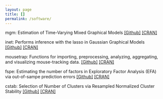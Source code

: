 ```yaml
---
layout: page
title: []
permalink: /software/
---
```


mgm: Estimation of Time-Varying Mixed Graphical Models [[Github]](https://github.com/jmbh/mgm) [[CRAN]](https://www.rdocumentation.org/packages/mgm/)

inet: Performs inference with the lasso in Gaussian Graphical Models [[Github]](https://github.com/jmbh/inet) [[CRAN]](https://cran.r-project.org/web/packages/inet/index.html)

mousetrap: Functions for importing, preprocessing, analyzing, aggregating, and visualizing mouse-tracking data. [[Github]](https://github.com/jmbh/fspe) [[CRAN]](https://cran.r-project.org/web/packages/mousetrap/index.html)

fspe: Estimating the number of factors in Exploratory Factor Analysis (EFA) via out-of-sampe prediction errors [[Github]](https://github.com/PascalKieslich/mousetrap) [[CRAN]](https://cran.r-project.org/web/packages/fspe/index.html)

cstab: Selection of Number of Clusters via Resampled Normalized Cluster Stability [[Github]](https://github.com/jmbh/cstab) [[CRAN]](https://www.rdocumentation.org/packages/cstab/versions/0.2)



